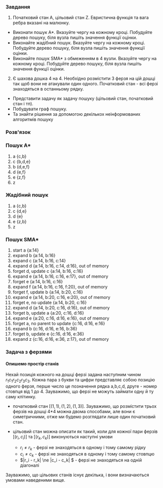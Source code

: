 <div id="queens"></div>

### Завдання



1) Початковий стан А, цільовий стан Z. Евристична функція та вага ребра вказані на малюнку.

- Виконати пошук А*. Вказуйте чергу на кожному кроці. Побудуйте дерево пошуку, біля вузла пишіть значення функції оцінки.
- Виконайте жадібний пошук. Вказуйте чергу на кожному кроці. Побудуйте дерево пошуку, біля вузла пишіть значення функції оцінки.
- Виконайте пошук SMA* з обмеженням в 4 вузли.  Вказуйте чергу на кожному кроці. Побудуйте дерево пошуку, біля вузла пишіть значення функції оцінки.

2) Є шахова дошка 4 на 4. Необхідно розмістити 3 ферзя на цій дошці так щоб вони не атакували один одного. Початковий стан - всі ферзі знаходяться в останньому рядку.

- Представити задачу як задачу пошуку (цільовий стан, початковий стан і тп). 
- Побудувати граф пошуку. 
- Та знайти рішення за допомогою декількох неінформованих алгоритмів пошуку

### Розв'язок
### Пошук А*

<div id="a_star"></div>


1. a {c,b}
2. c {b,d,e}
3. b {d,e,f}
4. d {e,f}
5. e {z,f}
6. z

### Жадібний пошук

<div id="greedy"></div>

1. a {c,b}
2. c {d,e}
3. d {e}
4. e {z,b}
5. z

### Пошук SMA*

1. start a {a:14}
2. expand b {a:14, b:16}
3. expand c {a:14, b:16, c:14}
4. expand d {a:14, b:16, c:14, d:16}, out of memory
5. forget d, update c {a:14, b:16, c:16}
6. expand e {a:14, b:16, c:16, e:17}, out of memory
7. forget e {a:14, b:16, c:16}
8. expand f {a:14, b:16, c:16, f:20}, out of memory
9. forget f, update b {a:14, b:20, c:16}
10. expand e {a:14, b:20, c:16, e:20}, out of memory
11. forget e, no update {a:14, b:20, c:16}
12. expand d {a:14, b:20, c:16, d:16}, out of memory
13. forget b, update a {a:20, c:16, d:16}
14. expand e {a:20, c:16, d:16, e:16}, out of memory
15. forget a, no parent to update {c:16, d:16, e:16}
16. expand b {c:16, d:16, e:16, b:36}
17. forget b, update e {c:16, d:16, e:36}
18. expand z {c:16, d:16, e:36, z:17}, out of memory


### Задача з ферзями


#### Опишемо простір станів


Нехай позиція кожного на дошці ферзі задана наступним чином $r_1 c_1 r_2 c_2 r_3 c_3$. Кожна пара з букви та цифри представляє собою позицію одного ферзя, перше число це позначення рядка a,b,c,d, друге - номер стовпця від 1 до 4. Зауважимо, що ферзі не можуть займати одну й ту саму клітинку.

- початковий стан $[(1,1), (1,2), (1,3)]$. Зауважимо, що розмістити трьох ферзів на дошці 4*4 можна двома способами, але вони є симетричними, отже ми будемо розглядати лише один початковий стан.

- цільовий стан можна описати як такий, коли для кожної пари ферзів $[(r_i,c_i)]$ та $[(r_k,c_k)]$ виконуються наступні умови
  - $r_i \ne r_k$ - ферзі не знаходяться в одному і тому самому рідку
  - $c_i \ne c_k$ - ферзі не знаходяться в одному і тому самому стовпцю
  - $|r_i - r_k| \ne |c_i - c_k| $ - ферзі не знаходяться на одній діагоналі

Зауважимо, що цільових станів існує декілька, і вони визначаються умовами наведеними вище.